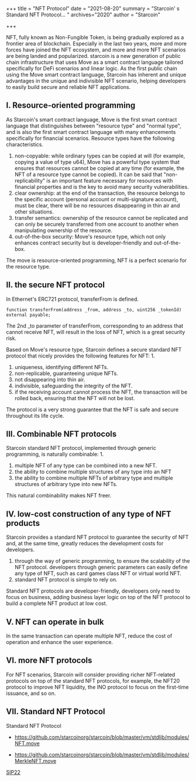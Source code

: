 +++
title = "NFT Protocol"
date = "2021-08-20"
summary = "Starcoin' s Standard NFT Protocol... "
archives="2020"
author = "Starcoin"

+++

NFT, fully known as Non-Fungible Token, is being gradually explored as a frontier area of blockchain. Especially in the last two years, more and more forces have joined the NFT ecosystem, and more and more NFT scenarios are being landed and popularized. starcoin is a new generation of public chain infrastructure that uses Move as a smart contract language tailored specifically for DeFi scenarios and linear logic. As the first public chain using the Move smart contract language, Starcoin has inherent and unique advantages in the unique and indivisible NFT scenario, helping developers to easily build secure and reliable NFT applications.



## Ⅰ. Resource-oriented programming

As Starcoin's smart contract language, Move is the first smart contract language that distinguishes between "resource type" and "normal type", and is also the first smart contract language with many enhancements specifically for financial scenarios. Resource types have the following characteristics.

1. non-copyable: while ordinary types can be copied at will (for example, copying a value of type u64), Move has a powerful type system that ensures that resources cannot be copied at any time (for example, the NFT of a resource type cannot be copied). It can be said that "non-replicability" is an important feature necessary for resources with financial properties and is the key to avoid many security vulnerabilities.
2. clear ownership: at the end of the transaction, the resource belongs to the specific account (personal account or multi-signature account), must be clear, there will be no resources disappearing in thin air and other situations.
3. transfer semantics: ownership of the resource cannot be replicated and can only be securely transferred from one account to another when manipulating ownership of the resource.
4. out-of-the-box security: Move's resource type, which not only enhances contract security but is developer-friendly and out-of-the-box.

The move is resource-oriented programming, NFT is a perfect scenario for the resource type.



## II. the secure NFT protocol

In Ethernet's ERC721 protocol, transferFrom is defined.

    function transferFrom(address _from, address _to, uint256 _tokenId) external payable;

The 2nd _to parameter of transferFrom, corresponding to an address that cannot receive NFT, will result in the loss of NFT, which is a great security risk.

Based on Move's resource type, Starcoin defines a secure standard NFT protocol that nicely provides the following features for NFT: 1.

1. uniqueness, identifying different NFTs.
2. non-replicable, guaranteeing unique NFTs.
3. not disappearing into thin air.
4. indivisible, safeguarding the integrity of the NFT.
5. if the receiving account cannot process the NFT, the transaction will be rolled back, ensuring that the NFT will not be lost.

The protocol is a very strong guarantee that the NFT is safe and secure throughout its life cycle.



## III. Combinable NFT protocols

Starcoin standard NFT protocol, implemented through generic programming, is naturally combinable: 1.

1. multiple NFT of any type can be combined into a new NFT.
2. the ability to combine multiple structures of any type into an NFT
3. the ability to combine multiple NFTs of arbitrary type and multiple structures of arbitrary type into new NFTs.

This natural combinability makes NFT freer.



## Ⅳ. low-cost construction of any type of NFT products

Starcoin provides a standard NFT protocol to guarantee the security of NFT and, at the same time, greatly reduces the development costs for developers.

1. through the way of generic programming, to ensure the scalability of the NFT protocol. developers through generic parameters can easily define any type of NFT, such as card games class NFT or virtual world NFT.
2. standard NFT protocol is simple to rely on.

Standard NFT protocols are developer-friendly, developers only need to focus on business, adding business layer logic on top of the NFT protocol to build a complete NFT product at low cost.



## V. NFT can operate in bulk

In the same transaction can operate multiple NFT, reduce the cost of operation and enhance the user experience.



## Ⅵ. more NFT protocols

For NFT scenarios, Starcoin will consider providing richer NFT-related protocols on top of the standard NFT protocols, for example, the NFT20 protocol to improve NFT liquidity, the INO protocol to focus on the first-time issuance, and so on.



## Ⅶ. Standard NFT Protocol

Standard NFT Protocol

* https://github.com/starcoinorg/starcoin/blob/master/vm/stdlib/modules/NFT.move

* https://github.com/starcoinorg/starcoin/blob/master/vm/stdlib/modules/MerkleNFT.move

[SIP22](https://github.com/starcoinorg/sips/blob/master/sip-22/index.zh.md)